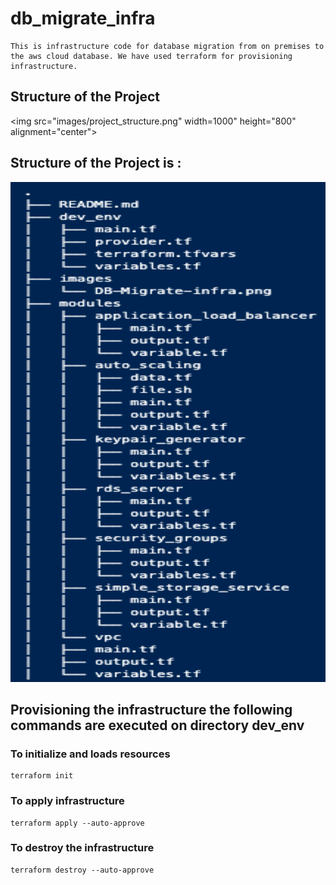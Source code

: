 # db_migrate_infra

    This is infrastructure code for database migration from on premises to the aws cloud database. We have used terraform for provisioning infrastructure.

## Structure of the Project

<img src="images/project_structure.png" width=1000" height="800" alignment="center">

## Structure of the Project is :

<img src="images/project_structure.png" width="700" height="800" alignment="center">

## Provisioning the infrastructure the following commands are executed on directory dev_env

### To initialize and loads resources

    terraform init

### To apply infrastructure

    terraform apply --auto-approve

### To destroy the infrastructure

    terraform destroy --auto-approve
